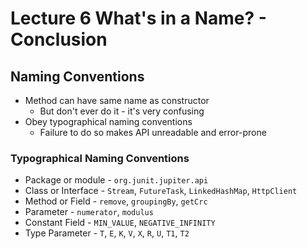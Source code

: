 # Lecture 6 What's in a Name? - Conclusion

## Naming Conventions

* Method can have same name as constructor
  * But don't ever do it - it's very confusing
* Obey typographical naming conventions
  * Failure to do so makes API unreadable and error-prone

### Typographical Naming Conventions

* Package or module - `org.junit.jupiter.api`
* Class or Interface - `Stream`, `FutureTask`, `LinkedHashMap`, `HttpClient`
* Method or Field - `remove`, `groupingBy`, `getCrc`
* Parameter - `numerator`, `modulus`
* Constant Field - `MIN_VALUE`, `NEGATIVE_INFINITY`
* Type Parameter - `T`, `E`, `K`, `V`, `X`, `R`, `U`, `T1`, `T2`

